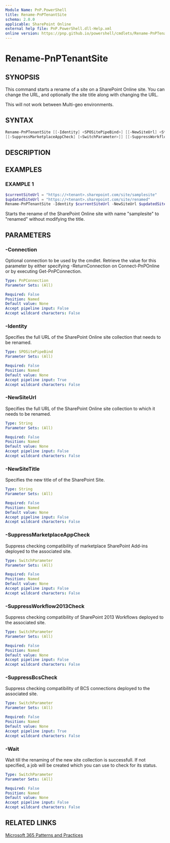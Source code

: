```yaml
---
Module Name: PnP.PowerShell
title: Rename-PnPTenantSite
schema: 2.0.0
applicable: SharePoint Online
external help file: PnP.PowerShell.dll-Help.xml
online version: https://pnp.github.io/powershell/cmdlets/Rename-PnPTenantSite.html
---
```

 
# Rename-PnPTenantSite

## SYNOPSIS
This command starts a rename of a site on a SharePoint Online site. You can change the URL, and optionally the site title along with changing the URL.

This will not work between Multi-geo environments.

## SYNTAX

```powershell
Rename-PnPTenantSite [[-Identity] <SPOSitePipeBind>] [[-NewSiteUrl] <String>] [[-NewSiteTitle] <string>]
[[-SuppressMarketplaceAppCheck] [<SwitchParameter>]] [[-SuppressWorkflow2013Check] [<SwitchParameter>]] [-Connection <PnPConnection>] [<CommonParameters>]
```

## DESCRIPTION

## EXAMPLES

### EXAMPLE 1
```powershell
$currentSiteUrl = "https://<tenant>.sharepoint.com/site/samplesite"
$updatedSiteUrl = "https://<tenant>.sharepoint.com/site/renamed"
Rename-PnPTenantSite -Identity $currentSiteUrl -NewSiteUrl $updatedSiteUrl
```

Starts the rename of the SharePoint Online site with name "samplesite" to "renamed" without modifying the title.

## PARAMETERS

### -Connection
Optional connection to be used by the cmdlet. Retrieve the value for this parameter by either specifying -ReturnConnection on Connect-PnPOnline or by executing Get-PnPConnection.

```yaml
Type: PnPConnection
Parameter Sets: (All)

Required: False
Position: Named
Default value: None
Accept pipeline input: False
Accept wildcard characters: False
```

### -Identity
Specifies the full URL of the SharePoint Online site collection that needs to be renamed.

```yaml
Type: SPOSitePipeBind
Parameter Sets: (All)

Required: False
Position: Named
Default value: None
Accept pipeline input: True
Accept wildcard characters: False
```

### -NewSiteUrl
Specifies the full URL of the SharePoint Online site collection to which it needs to be renamed.

```yaml
Type: String
Parameter Sets: (All)

Required: False
Position: Named
Default value: None
Accept pipeline input: False
Accept wildcard characters: False
```

### -NewSiteTitle
Specifies the new title of of the SharePoint Site.

```yaml
Type: String
Parameter Sets: (All)

Required: False
Position: Named
Default value: None
Accept pipeline input: False
Accept wildcard characters: False
```

### -SuppressMarketplaceAppCheck
Suppress checking compatibility of marketplace SharePoint Add-ins deployed to the associated site.

```yaml
Type: SwitchParameter
Parameter Sets: (All)

Required: False
Position: Named
Default value: None
Accept pipeline input: False
Accept wildcard characters: False
```

### -SuppressWorkflow2013Check
Suppress checking compatibility of SharePoint 2013 Workflows deployed to the associated site.

```yaml
Type: SwitchParameter
Parameter Sets: (All)

Required: False
Position: Named
Default value: None
Accept pipeline input: False
Accept wildcard characters: False
```

### -SuppressBcsCheck
Suppress checking compatibility of BCS connections deployed to the associated site.

```yaml
Type: SwitchParameter
Parameter Sets: (All)

Required: False
Position: Named
Default value: None
Accept pipeline input: True
Accept wildcard characters: False
```

### -Wait
Wait till the renaming of the new site collection is successfull. If not specified, a job will be created which you can use to check for its status.

```yaml
Type: SwitchParameter
Parameter Sets: (All)

Required: False
Position: Named
Default value: None
Accept pipeline input: False
Accept wildcard characters: False
```

## RELATED LINKS

[Microsoft 365 Patterns and Practices](https://aka.ms/m365pnp)
